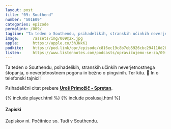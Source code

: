 ```yaml
---
layout: post
title: "09: Southend"
number: "S01E09"
categories: epizode
permalink: /009/
tagline: "Ta teden o Southendu, psihadelikih, stranskih učinkih neverjetnostnega štopanja, o neverjetnostnem pogonu in bežno o pingvinih. Ter kitu. Psihadelični citat prebere Uroš Primožič - Spretan."
image:		/assets/img/009@2x.jpg
apple:		https://apple.co/3hJNkK1
podkite:	https://pod.link/opr/episode/c816ec19c8b7eb5926cbc294110d2883
listen:		https://www.listennotes.com/podcasts/opravičujemo-se-za/09-southend-ECgfeRboiYu/embed/
---
```


Ta teden o Southendu, psihadelikih, stranskih učinkih neverjetnostnega štopanja, o neverjetnostnem pogonu in bežno o pingvinih. Ter kitu. 🐋 In o telefonski tajnici! 

Psihadelični citat prebere [**Uroš Primožič - Spretan**](https://twitter.com/spretan/). 

{% include player.html %}
{% include poslusaj.html %}

#### Zapiski

Zapiskov ni. Počitnice so. Tudi v Southendu.
